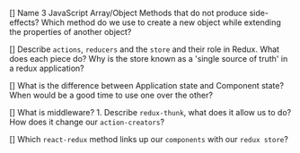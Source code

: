 [] Name 3 JavaScript Array/Object Methods that do not produce side-effects? Which method do we use to create a new object while extending the properties of another object?

[] Describe `actions`, `reducers` and the `store` and their role in Redux. What does each piece do? Why is the store known as a 'single source of truth' in a redux application?

 [] What is the difference between Application state and Component state? When would be a good time to use one over the other?

[] What is middleware?	1. Describe `redux-thunk`, what does it allow us to do? How does it change our `action-creators`?

[] Which `react-redux` method links up our `components` with our `redux store`?
